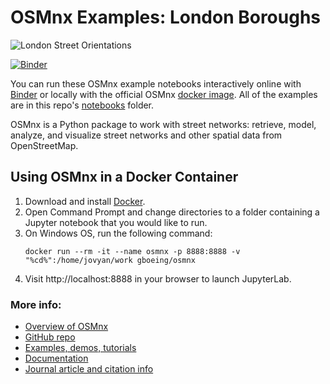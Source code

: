 # OSMnx Examples: London Boroughs

![London Street Orientations](https://raw.githubusercontent.com/jaredbest/osmnx-examples-london-boroughs/images/london_street_orientations.png)

[![Binder](https://mybinder.org/badge_logo.svg)](https://mybinder.org/v2/gh/gboeing/osmnx-examples/master)

You can run these OSMnx example notebooks interactively online with [Binder](https://mybinder.org/v2/gh/gboeing/osmnx-examples/master) or locally with the official OSMnx [docker image](https://hub.docker.com/r/gboeing/osmnx). All of the examples are in this repo's [notebooks](notebooks) folder.

OSMnx is a Python package to work with street networks: retrieve, model, analyze, and visualize street networks and other spatial data from OpenStreetMap.

## Using OSMnx in a Docker Container

1. Download and install [Docker](https://www.docker.com/).
2. Open Command Prompt and change directories to a folder containing a Jupyter notebook that you would like to run.
3. On Windows OS, run the following command:
   ```
   docker run --rm -it --name osmnx -p 8888:8888 -v "%cd%":/home/jovyan/work gboeing/osmnx
   ```
4. Visit http://localhost:8888 in your browser to launch JupyterLab.

### More info:

- [Overview of OSMnx](https://geoffboeing.com/2016/11/osmnx-python-street-networks/)
- [GitHub repo](https://github.com/gboeing/osmnx)
- [Examples, demos, tutorials](https://github.com/gboeing/osmnx-examples)
- [Documentation](https://osmnx.readthedocs.io/)
- [Journal article and citation info](https://geoffboeing.com/publications/osmnx-complex-street-networks/)
